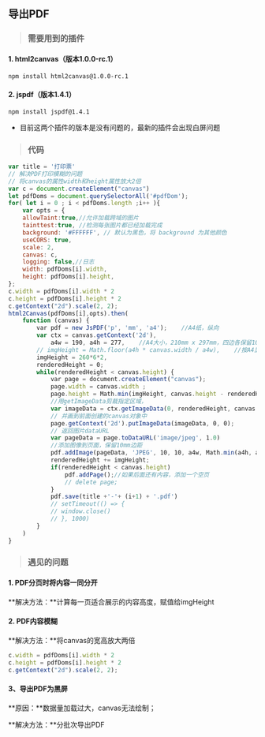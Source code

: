 ##   导出PDF

> ### 需要用到的插件
#### 1. html2canvas（版本1.0.0-rc.1）
`npm install html2canvas@1.0.0-rc.1`
    
#### 2. jspdf（版本1.4.1）
`npm install jspdf@1.4.1`

* 目前这两个插件的版本是没有问题的，最新的插件会出现白屏问题

> ### 代码

``` js
var title = '打印票'
// 解决PDF打印模糊的问题
// 将canvas的属性width和height属性放大2倍
var c = document.createElement("canvas")
let pdfDoms = document.querySelectorAll('#pdfDom');
for( let i = 0 ; i < pdfDoms.length ;i++ ){
    var opts = {
    allowTaint:true,//允许加载跨域的图片
    tainttest:true, //检测每张图片都已经加载完成
    background: '#FFFFFF', // 默认为黑色，将 background 为其他颜色
    useCORS: true,
    scale: 2,
    canvas: c,
    logging: false,//日志
    width: pdfDoms[i].width,
    height: pdfDoms[i].height,
};
c.width = pdfDoms[i].width * 2
c.height = pdfDoms[i].height * 2
c.getContext("2d").scale(2, 2);
html2Canvas(pdfDoms[i],opts).then(
    function (canvas) {
        var pdf = new JsPDF('p', 'mm', 'a4');    //A4纸，纵向
        var ctx = canvas.getContext('2d'),
            a4w = 190, a4h = 277,    //A4大小，210mm x 297mm，四边各保留10mm的边距，显示区域190x277
        // imgHeight = Math.floor(a4h * canvas.width / a4w),    //按A4显示比例换算一页图像的像素高度
        imgHeight = 260*6*2,
        renderedHeight = 0;
        while(renderedHeight < canvas.height) {
            var page = document.createElement("canvas");
            page.width = canvas.width ;
            page.height = Math.min(imgHeight, canvas.height - renderedHeight);//可能内容不足一页
            //用getImageData剪裁指定区域，
            var imageData = ctx.getImageData(0, renderedHeight, canvas.width, Math.min(imgHeight,canvas.height - renderedHeight))
            // 并画到前面创建的canvas对象中
            page.getContext('2d').putImageData(imageData, 0, 0);
            // 返回图片dataURL
            var pageData = page.toDataURL('image/jpeg', 1.0)
            //添加图像到页面，保留10mm边距
            pdf.addImage(pageData, 'JPEG', 10, 10, a4w, Math.min(a4h, a4w * page.height / page.width));
            renderedHeight += imgHeight;
            if(renderedHeight < canvas.height)
                pdf.addPage();//如果后面还有内容，添加一个空页
                // delete page;
            }
            pdf.save(title +'-'+ (i+1) + '.pdf')
            // setTimeout(() => {
            // window.close()
            // }, 1000)
        }
    )
}

```

> ### 遇见的问题

#### 1. PDF分页时将内容一同分开
**解决方法：**计算每一页适合展示的内容高度，赋值给imgHeight

#### 2. PDF内容模糊
**解决方法：**将canvas的宽高放大两倍
``` js
c.width = pdfDoms[i].width * 2
c.height = pdfDoms[i].height * 2
c.getContext("2d").scale(2, 2);
```
#### 3、导出PDF为黑屏
**原因：**数据量加载过大，canvas无法绘制；

**解决方法：**分批次导出PDF